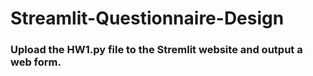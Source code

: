# Streamlit-Questionnaire-Design
### Upload the HW1.py file to the Stremlit website and output a web form.
